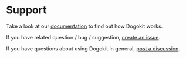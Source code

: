 # Support

Take a look at our [documentation](http://dogokit.allnimal.com) to find out how
Dogokit works.

If you have related question / bug / suggestion,
[create an issue](https://github.com/dogokit/dogokit-remix/issues/new/choose).

If you have questions about using Dogokit in general, [post a discussion]().
